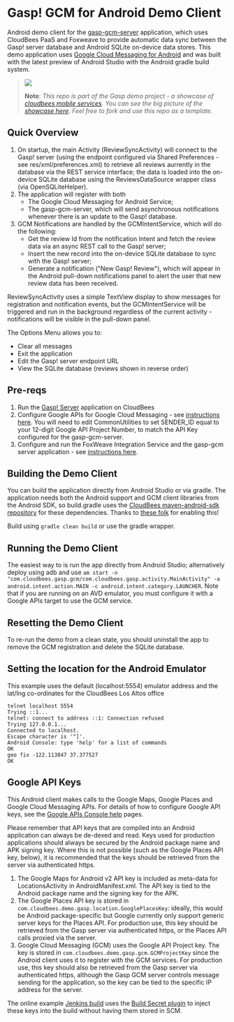 Gasp! GCM for Android Demo Client
=================================

Android demo client for the [gasp-gcm-server](https://github.com/mqprichard/gasp-gcm-server) application, which uses CloudBees PaaS and Foxweave to provide automatic data sync between the Gasp! server database and Android SQLite on-device data stores.  This demo application uses [Google Cloud Messaging for Android](http://developer.android.com/google/gcm/index.html) and was built with the latest preview of Android Studio with the Android gradle build system.

> <img src="http://www.cloudbees.com/sites/all/themes/custom/cloudbees_zen/css/bidesign/_ui/images/logo.png"/>
>
> <b>Note</b>: <i>This repo is part of the Gasp demo project - a showcase of <a href="https://developer.cloudbees.com/bin/view/Mobile">cloudbees mobile services</a>.
> You can see the big picture of the <a href="http://mobilepaas.cloudbees.com">showcase here</a>.
> Feel free to fork and use this repo as a template.</i>

Quick Overview
--------------

1. On startup, the main Activity (ReviewSyncActivity) will connect to the Gasp! server (using the endpoint configured via Shared Preferences - see res/xml/preferences.xml) to retrieve all reviews aurrently in the database via the REST service interface; the data is loaded into the on-device SQLite database using the ReviewsDataSource wrapper class (via OpenSQLiteHelper).
2. The application will register with both
   - The Google Cloud Messaging for Android Service;
   - The gasp-gcm-server, which will send asynchronous notifications whenever there is an update to the Gasp! database.
3. GCM Notifications are handled by the GCMIntentService, which will do the following:
   - Get the review Id from the notification Intent and fetch the review data via an async REST call to the Gasp! server;
   - Insert the new record into the on-device SQLite database to sync with the Gasp! server;
   - Generate a notification ("New Gasp! Review"), which will appear in the Android pull-down notifications panel to alert the user that new review data has been received.

ReviewSyncActivity uses a simple TextView display to show messages for registration and notification events, but the GCMIntentService will be triggered and run in the background regardless of the current activity - notifications will be visible in the pull-down panel.  

The Options Menu allows you to:
   - Clear all messages
   - Exit the application
   - Edit the Gasp! server endpoint URL
   - View the SQLite database (reviews shown in reverse order)

Pre-reqs
--------
1. Run the [Gasp! Server](https://github.com/cloudbees/gasp-server) application on CloudBees
2. Configure Google APIs for Google Cloud Messaging - see [instructions here](https://github.com/mqprichard/gasp-gcm-server/blob/master/README.md).  You will need to edit CommonUtilities to set SENDER_ID equal to your 12-digit Google API Project Number, to match the API Key configured for the gasp-gcm-server.
3. Configure and run the FoxWeave Integration Service and the gasp-gcm server application - see [instructions here](https://github.com/mqprichard/gasp-gcm-server/blob/master/README.md).

Building the Demo Client
------------------------
You can build the application directly from Android Studio or via gradle. The application needs both the Android support and GCM client libraries from the Android SDK, so build.gradle uses the [CloudBees maven-android-sdk repository](https://repository-maven-android-sdk.forge.cloudbees.com/release/) for these dependencies.  Thanks to [these folk](https://github.com/mosabua/maven-android-sdk-deployer) for enabling this!

Build using `gradle clean build` or use the gradle wrapper.

Running the Demo Client
-----------------------
The easiest way to is run the app directly from Android Studio; alternatively deploy using adb and use `am start -n "com.cloudbees.gasp.gcm/com.cloudbees.gasp.activity.MainActivity" -a android.intent.action.MAIN -c android.intent.category.LAUNCHER`.  Note that if you are running on an AVD emulator, you must configure it with a Google APIs target to use the GCM service.

Resetting the Demo Client
-------------------------
To re-run the demo from a clean state, you should uninstall the app to remove the GCM registration and delete the SQLite database.  

Setting the location for the Android Emulator
---------------------------------------------
This example uses the default (localhost:5554) emulator address and the lat/lng co-ordinates for the CloudBees Los Altos office

    telnet localhost 5554
    Trying ::1...
    telnet: connect to address ::1: Connection refused
    Trying 127.0.0.1...
    Connected to localhost.
    Escape character is '^]'.
    Android Console: type 'help' for a list of commands
    OK
    geo fix -122.113847 37.377527
    OK

Google API Keys
---------------
This Android client makes calls to the Google Maps, Google Places and Google Cloud Messaging APIs.
For details of how to configure Google API keys, see the [Google APIs Console help](https://developers.google.com/console/help/) pages.

Please remember that API keys that are compiled into an Android application can always be de-dexed and read.  Keys used for production applications should always be secured by the Android package name and APK signing key.  Where this is not possible (such as the Google Places API key, below), it is recommended that the keys should be retrieved from the server via authenticated https.

1. The Google Maps for Android v2 API key is included as meta-data for LocationsActivity in AndroidManifest.xml.  The API key is tied to the Android package name and the signing key for the APK.
2. The Google Places API key is stored in `com.cloudbees.demo.gasp.location.GooglePlacesKey`: ideally, this would be Android package-specific but Google currently only support generic server keys for the Places API.  For production use, this key should be retrieved from the Gasp server via authenticated https, or the Places API calls proxied via the server.
3. Google Cloud Messaging (GCM) uses the Google API Project key.  The key is stored in `com.cloudbees.demo.gasp.gcm.GCMProjectKey` since the Android client uses it to register with the GCM services.  For production use, this key should also be retrieved from the Gasp server via authenticated https, although the Gasp GCM server controls message sending for the application, so the key can be tied to the specific IP address for the server.

The online example [Jenkins build](https://mobile-examples.ci.cloudbees.com/job/Android/job/android-gradle/) uses the [Build Secret plugin](https://wiki.jenkins-ci.org/display/JENKINS/Build+Secret+Plugin) to inject these keys into the build without having them stored in SCM.